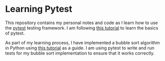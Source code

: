 # Learning Pytest

This repository contains my personal notes and code as I learn how to use the [pytest](https://pytest.org) testing framework. I am following [this tutorial](https://youtu.be/YbpKMIUjvK8) to learn the basics of pytest.

As part of my learning process, I have implemented a bubble sort algorithm in Python using [this tutorial](https://youtu.be/g_xesqdQqvA) as a guide. I am using pytest to write and run tests for my bubble sort implementation to ensure that it works correctly.  
